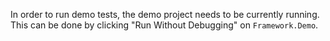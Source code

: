 ﻿In order to run demo tests, the demo project needs to be currently running. This can be done by clicking "Run Without Debugging" on `Framework.Demo`.